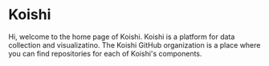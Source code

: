 # Koishi
Hi, welcome to the home page of Koishi. Koishi is a platform for data collection and visualizatino.
The Koishi GitHub organization is a place where you can find repositories for each of Koishi's components.
